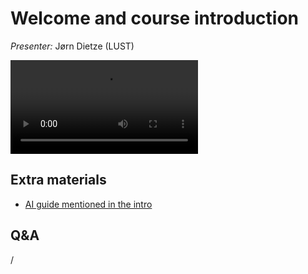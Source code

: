 # Welcome and course introduction

*Presenter:* Jørn Dietze (LUST)

<!--
A video recording will follow.
-->

<video src="https://462000265.lumidata.eu/ai-20250204/recordings/00_Course_Introduction.mp4" controls="controls"></video>

## Extra materials

-   [AI guide mentioned in the intro](https://github.com/Lumi-supercomputer/LUMI-AI-Guide)


## Q&A

/

